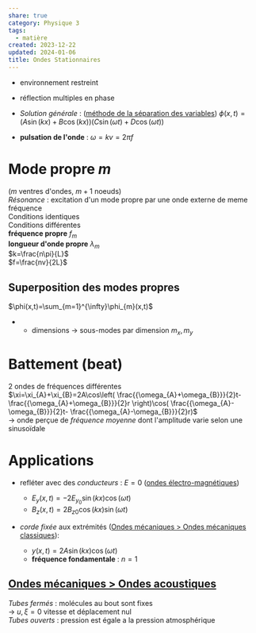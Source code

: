 ```yaml
---  
share: true  
category: Physique 3  
tags:  
  - matière  
created: 2023-12-22  
updated: 2024-01-06  
title: Ondes Stationnaires  
---  
```

  
  
- environnement restreint  
  
- réflection multiples en phase  
  
  
- *Solution générale* : ([méthode de la séparation des variables](m%C3%A9thode%20de%20la%20s%C3%A9paration%20des%20variables.md)) $\phi(x,t)=(A\sin(kx)+B\cos(kx))(C\sin(\omega t)+D\cos(\omega t))$  
  
- **pulsation de l'onde** :  $\omega=kv=2\pi f$   
# Mode propre $m$  
($m$ ventres d'ondes, $m+1$ noeuds)  
*Résonance* : excitation d'un mode propre par une onde externe de meme fréquence  
Conditions identiques  
Conditions différentes  
**fréquence propre** $f_{m}$  
**longueur d'onde propre** $\lambda_{m}$  
$k=\frac{n\pi}{L}$  
$f=\frac{nv}{2L}$  
  
## Superposition des modes propres  
$\phi(x,t)=\sum_{m=1}^{\infty}\phi_{m}(x,t)$  
  
- + dimensions → sous-modes par dimension $m_{x},m_{y}$  
# Battement (beat)  
2 ondes de fréquences différentes  
$\xi=\xi_{A}+\xi_{B}=2A\cos\left( \frac{{\omega_{A}+\omega_{B}}}{2}t- \frac{{\omega_{A}+\omega_{B}}}{2}r \right)\cos( \frac{{\omega_{A}-\omega_{B}}}{2}t- \frac{{\omega_{A}-\omega_{B}}}{2}r)$  
	→ onde perçue de *fréquence moyenne* dont l'amplitude varie selon une sinusoïdale  
  
# Applications  
  
- refléter avec des *conducteurs* : $E=0$ ([ondes électro-magnétiques](ondes%20%C3%A9lectro-magn%C3%A9tiques.md))  
	- $E_{y}(x,t)=-2E_{y_{0}}\sin(kx)\cos(\omega t)$  
	- $B_{z}(x,t)=2B_{z0}\cos(kx)\sin(\omega t)$  
  
- *corde fixée* aux extrémités ([Ondes mécaniques > Ondes mécaniques classiques](Ondes%20m%C3%A9caniques.md#ondes-mecaniques-classiques)):  
	- $y(x,t)=2A\sin(kx)\cos(\omega t)$  
	- **fréquence fondamentale** : $n=1$  
## [Ondes mécaniques > Ondes acoustiques](Ondes%20m%C3%A9caniques.md#ondes-acoustiques)  
*Tubes fermés* : molécules au bout sont fixes  
	→ $u,\xi = 0$ vitesse et déplacement nul  
*Tubes ouverts* : pression est égale a la pression atmosphérique   
